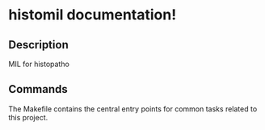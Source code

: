 # histomil documentation!

## Description

MIL for histopatho

## Commands

The Makefile contains the central entry points for common tasks related to this project.

